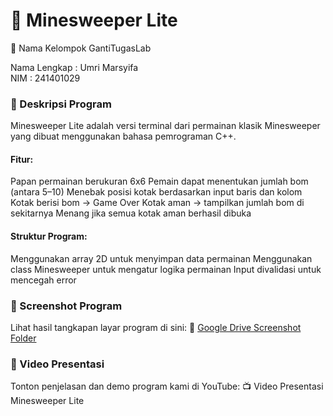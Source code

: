 # 🧠 Minesweeper Lite

👥 Nama Kelompok
GantiTugasLab

Nama Lengkap : Umri Marsyifa	
NIM          : 241401029

### 📄 Deskripsi Program
Minesweeper Lite adalah versi terminal dari permainan klasik Minesweeper yang dibuat menggunakan bahasa pemrograman C++.

#### Fitur:
Papan permainan berukuran 6x6
Pemain dapat menentukan jumlah bom (antara 5–10)
Menebak posisi kotak berdasarkan input baris dan kolom
Kotak berisi bom → Game Over
Kotak aman → tampilkan jumlah bom di sekitarnya
Menang jika semua kotak aman berhasil dibuka

#### Struktur Program:
Menggunakan array 2D untuk menyimpan data permainan
Menggunakan class Minesweeper untuk mengatur logika permainan
Input divalidasi untuk mencegah error

### 📸 Screenshot Program
Lihat hasil tangkapan layar program di sini:
🔗 [Google Drive Screenshot Folder](https://drive.google.com/drive/folders/1CxWAULRMBERNJ-WD3QsZeSh50jwU9Cu1?usp=sharing)

### 🎥 Video Presentasi
Tonton penjelasan dan demo program kami di YouTube:
📺 Video Presentasi Minesweeper Lite
